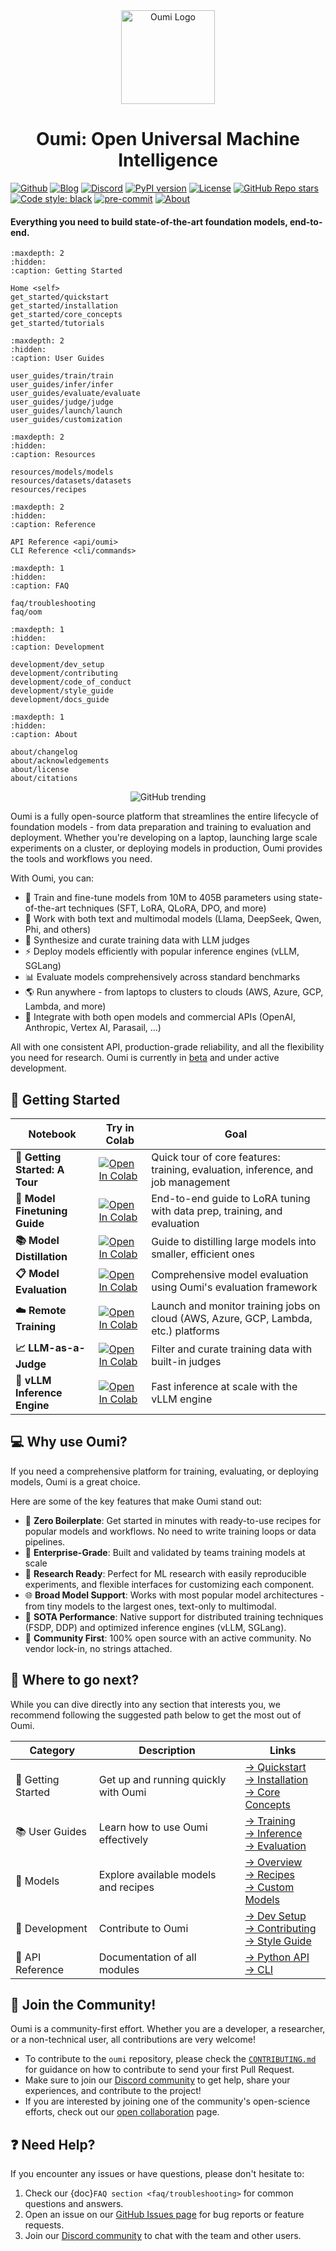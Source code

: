 <div align="center">
<img src="_static/logo/oumi_logo_dark.png" alt="Oumi Logo" width="150"/>
<h1> Oumi: Open Universal Machine Intelligence </h1>
</div>

[![Github](https://img.shields.io/badge/Github-oumi-blue.svg)](https://github.com/oumi-ai/oumi)
[![Blog](https://img.shields.io/badge/Blog-oumi-blue.svg)](https://oumi.ai/blog)
[![Discord](https://img.shields.io/discord/1286348126797430814?label=Discord)](https://discord.gg/oumi)
[![PyPI version](https://badge.fury.io/py/oumi.svg)](https://badge.fury.io/py/oumi)
[![License](https://img.shields.io/badge/License-Apache%202.0-blue.svg)](https://opensource.org/licenses/Apache-2.0)
[![GitHub Repo stars](https://img.shields.io/github/stars/oumi-ai/oumi)](https://github.com/oumi-ai/oumi)
[![Code style: black](https://img.shields.io/badge/code%20style-black-000000.svg)](https://github.com/psf/black)
[![pre-commit](https://img.shields.io/badge/pre--commit-enabled-brightgreen?logo=pre-commit)](https://github.com/pre-commit/pre-commit)
[![About](https://img.shields.io/badge/About-oumi-blue.svg)](https://oumi.ai)

<h4> Everything you need to build state-of-the-art foundation models, end-to-end. </h4>

```{toctree}
:maxdepth: 2
:hidden:
:caption: Getting Started

Home <self>
get_started/quickstart
get_started/installation
get_started/core_concepts
get_started/tutorials
```

```{toctree}
:maxdepth: 2
:hidden:
:caption: User Guides

user_guides/train/train
user_guides/infer/infer
user_guides/evaluate/evaluate
user_guides/judge/judge
user_guides/launch/launch
user_guides/customization
```

```{toctree}
:maxdepth: 2
:hidden:
:caption: Resources

resources/models/models
resources/datasets/datasets
resources/recipes

```

```{toctree}
:maxdepth: 2
:hidden:
:caption: Reference

API Reference <api/oumi>
CLI Reference <cli/commands>
```

```{toctree}
:maxdepth: 1
:hidden:
:caption: FAQ

faq/troubleshooting
faq/oom
```

```{toctree}
:maxdepth: 1
:hidden:
:caption: Development

development/dev_setup
development/contributing
development/code_of_conduct
development/style_guide
development/docs_guide
```

```{toctree}
:maxdepth: 1
:hidden:
:caption: About

about/changelog
about/acknowledgements
about/license
about/citations
```

<p align="center">
    <img alt="GitHub trending" src="https://trendshift.io/api/badge/repositories/12865" />
</p>

Oumi is a fully open-source platform that streamlines the entire lifecycle of foundation models - from data preparation and training to evaluation and deployment. Whether you're developing on a laptop, launching large scale experiments on a cluster, or deploying models in production, Oumi provides the tools and workflows you need.

With Oumi, you can:

- 🚀 Train and fine-tune models from 10M to 405B parameters using state-of-the-art techniques (SFT, LoRA, QLoRA, DPO, and more)
- 🤖 Work with both text and multimodal models (Llama, DeepSeek, Qwen, Phi, and others)
- 🔄 Synthesize and curate training data with LLM judges
- ⚡️ Deploy models efficiently with popular inference engines (vLLM, SGLang)
- 📊 Evaluate models comprehensively across standard benchmarks
- 🌎 Run anywhere - from laptops to clusters to clouds (AWS, Azure, GCP, Lambda, and more)
- 🔌 Integrate with both open models and commercial APIs (OpenAI, Anthropic, Vertex AI, Parasail, ...)

All with one consistent API, production-grade reliability, and all the flexibility you need for research. Oumi is currently in <ins>beta</ins> and under active development.

## 🚀 Getting Started

| **Notebook** | **Try in Colab** | **Goal** |
|----------|--------------|-------------|
| **🎯 Getting Started: A Tour** | <a target="_blank" href="https://colab.research.google.com/github/oumi-ai/oumi/blob/main/notebooks/Oumi - A Tour.ipynb"><img src="https://colab.research.google.com/assets/colab-badge.svg" alt="Open In Colab"/></a> | Quick tour of core features: training, evaluation, inference, and job management |
| **🔧 Model Finetuning Guide** | <a target="_blank" href="https://colab.research.google.com/github/oumi-ai/oumi/blob/main/notebooks/Oumi - Finetuning Tutorial.ipynb"><img src="https://colab.research.google.com/assets/colab-badge.svg" alt="Open In Colab"/></a> | End-to-end guide to LoRA tuning with data prep, training, and evaluation |
| **📚 Model Distillation** | <a target="_blank" href="https://colab.research.google.com/github/oumi-ai/oumi/blob/main/notebooks/Oumi - Distill a Large Model.ipynb"><img src="https://colab.research.google.com/assets/colab-badge.svg" alt="Open In Colab"/></a> | Guide to distilling large models into smaller, efficient ones |
| **📋 Model Evaluation** | <a target="_blank" href="https://colab.research.google.com/github/oumi-ai/oumi/blob/main/notebooks/Oumi - Evaluation with Oumi.ipynb"><img src="https://colab.research.google.com/assets/colab-badge.svg" alt="Open In Colab"/></a> | Comprehensive model evaluation using Oumi's evaluation framework |
| **☁️ Remote Training** | <a target="_blank" href="https://colab.research.google.com/github/oumi-ai/oumi/blob/main/notebooks/Oumi - Running Jobs Remotely.ipynb"><img src="https://colab.research.google.com/assets/colab-badge.svg" alt="Open In Colab"/></a> | Launch and monitor training jobs on cloud (AWS, Azure, GCP, Lambda, etc.) platforms |
| **📈 LLM-as-a-Judge** | <a target="_blank" href="https://colab.research.google.com/github/oumi-ai/oumi/blob/main/notebooks/Oumi - Oumi Judge.ipynb"><img src="https://colab.research.google.com/assets/colab-badge.svg" alt="Open In Colab"/></a> | Filter and curate training data with built-in judges |
| **🔄 vLLM Inference Engine** | <a target="_blank" href="https://colab.research.google.com/github/oumi-ai/oumi/blob/main/notebooks/Oumi - Using vLLM Engine for Inference.ipynb"><img src="https://colab.research.google.com/assets/colab-badge.svg" alt="Open In Colab"/></a> | Fast inference at scale with the vLLM engine |


## 💻 Why use Oumi?

If you need a comprehensive platform for training, evaluating, or deploying models, Oumi is a great choice.

Here are some of the key features that make Oumi stand out:

- 🔧 **Zero Boilerplate**: Get started in minutes with ready-to-use recipes for popular models and workflows. No need to write training loops or data pipelines.
- 🏢 **Enterprise-Grade**: Built and validated by teams training models at scale
- 🎯 **Research Ready**: Perfect for ML research with easily reproducible experiments, and flexible interfaces for customizing each component.
- 🌐 **Broad Model Support**: Works with most popular model architectures - from tiny models to the largest ones, text-only to multimodal.
- 🚀 **SOTA Performance**: Native support for distributed training techniques (FSDP, DDP) and optimized inference engines (vLLM, SGLang).
- 🤝 **Community First**: 100% open source with an active community. No vendor lock-in, no strings attached.


## 📖 Where to go next?

While you can dive directly into any section that interests you, we recommend following the suggested path below to get the most out of Oumi.

| Category | Description | Links |
|----------|-------------|-------|
| 🚀 Getting Started | Get up and running quickly with Oumi | [→ Quickstart](get_started/quickstart)<br>[→ Installation](get_started/installation)<br>[→ Core Concepts](get_started/core_concepts) |
| 📚 User Guides | Learn how to use Oumi effectively | [→ Training](user_guides/train/train)<br>[→ Inference](user_guides/infer/infer)<br>[→ Evaluation](user_guides/evaluate/evaluate) |
| 🤖 Models | Explore available models and recipes | [→ Overview](resources/models/models)<br>[→ Recipes](resources/recipes)<br>[→ Custom Models](resources/models/custom_models) |
| 🔧 Development | Contribute to Oumi | [→ Dev Setup](development/dev_setup)<br>[→ Contributing](development/contributing)<br>[→ Style Guide](development/style_guide) |
| 📖 API Reference | Documentation of all modules | [→ Python API](api/oumi)<br>[→ CLI](cli/commands) |


## 🤝 Join the Community!

Oumi is a community-first effort. Whether you are a developer, a researcher, or a non-technical user, all contributions are very welcome!

- To contribute to the `oumi` repository, please check the [`CONTRIBUTING.md`](https://github.com/oumi-ai/oumi/blob/main/CONTRIBUTING.md) for guidance on how to contribute to send your first Pull Request.
- Make sure to join our [Discord community](https://discord.gg/oumi) to get help, share your experiences, and contribute to the project!
- If you are interested by joining one of the community's open-science efforts, check out our [open collaboration](https://oumi.ai/community) page.


## ❓ Need Help?

If you encounter any issues or have questions, please don't hesitate to:

1. Check our {doc}`FAQ section <faq/troubleshooting>` for common questions and answers.
2. Open an issue on our [GitHub Issues page](https://github.com/oumi-ai/oumi/issues) for bug reports or feature requests.
3. Join our [Discord community](https://discord.gg/oumi) to chat with the team and other users.

